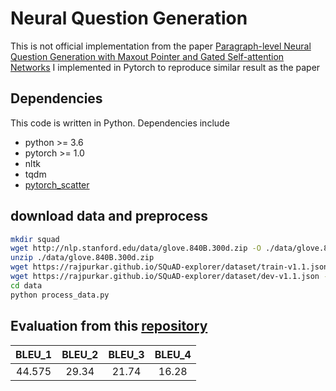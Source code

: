 # Neural Question Generation
This is not official implementation from the paper [Paragraph-level Neural Question Generation with Maxout Pointer and Gated Self-attention Networks](https://www.aclweb.org/anthology/D18-1424)
 I implemented in Pytorch to reproduce similar result as the paper

## Dependencies
This code is written in Python. Dependencies include
* python >= 3.6
* pytorch >= 1.0
* nltk
* tqdm
* [pytorch_scatter](https://github.com/rusty1s/pytorch_scatter)

## download data and preprocess
```bash
mkdir squad
wget http://nlp.stanford.edu/data/glove.840B.300d.zip -O ./data/glove.840B.300d.zip 
unzip ./data/glove.840B.300d.zip 
wget https://rajpurkar.github.io/SQuAD-explorer/dataset/train-v1.1.json -O ./squad/train-v1.1.json
wget https://rajpurkar.github.io/SQuAD-explorer/dataset/dev-v1.1.json -O ./squad/dev-v1.1.json
cd data
python process_data.py
```
## Evaluation from this [repository](https://github.com/xinyadu/nqg)
|  <center>BLEU_1</center> |  <center>BLEU_2</center> |  <center>BLEU_3</center> | <center>BLEU_4</center> |
|:--------|:--------:|--------:|--------:|
|<center>44.575 </center> | <center>29.34 </center> |<center> 21.74</center>| <center>16.28</center>|